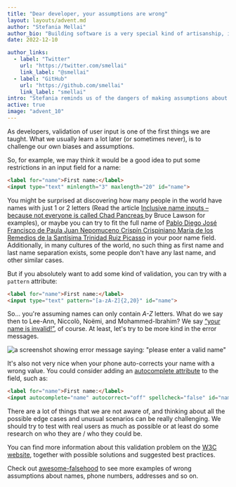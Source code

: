 ```yaml
---
title: "Dear developer, your assumptions are wrong"
layout: layouts/advent.md
author: "Stefania Mellai"
author_bio: "Building software is a very special kind of artisanship, in which you create something from nothing. Stefania is a software engineer from Italy, that makes impalpable crafts using React, HTML and CSS, with a special eye on accessibility and good UX."
date: 2022-12-10

author_links:
  - label: "Twitter"
    url: "https://twitter.com/smellai"
    link_label: "@smellai"
  - label: "GitHub"
    url: "https://github.com/smellai"
    link_label: "smellai"
intro: "Stefania reminds us of the dangers of making assumptions about your users."
active: true
image: "advent_10"
---
```

As developers, validation of user input is one of the first things we are taught.
What we usually learn a lot later (or sometimes never), is to challenge our own biases and assumptions.

So, for example, we may think it would be a good idea to put some restrictions in an input field for a name:

```html
<label for="name">First name:</label>
<input type="text" minlength="3" maxlength="20" id="name">
```

You might be surprised at discovering how many people in the world have names with just 1 or 2 letters (Read the article [Inclusive name inputs – because not everyone is called Chad Pancreas ](https://brucelawson.co.uk/2022/inclusive-name-inputs-because-not-everyone-is-called-chad-pancreas/) by Bruce Lawson for examples), or maybe you can try to fit the full name of [Pablo Diego José Francisco de Paula Juan Nepomuceno Crispín Crispiniano María de los Remedios de la Santísima Trinidad Ruiz Picasso](https://www.britannica.com/question/What-is-Picassos-full-name) in your poor name field.
Additionally, in many cultures of the world, no such thing as first name and last name separation exists, some people don't have any last name, and other similar cases.

But if you absolutely want to add some kind of validation, you can try with a `pattern` attribute:

```html
<label for="name">First name:</label>
<input type="text" pattern="[a-zA-Z]{2,20}" id="name">
```

So... you're assuming names can only contain _A-Z_ letters. What do we say then to Lee-Ann, Niccolò, Noëmi, and Mohammed-Ibrahim? We say [“your name is invalid!”](https://twitter.com/yournameisvalid), of course.
At least, let's try to be more kind in the error messages.

![a screenshot showing error message saying: "please enter a valid name"](https://pbs.twimg.com/media/FdV8wTpWQAEIIcG?format=png&name=small)

It's also not very nice when your phone auto-corrects your name with a wrong value. You could consider adding an [autocomplete attribute](https://developer.mozilla.org/en-US/docs/Web/HTML/Attributes/autocomplete) to the field, such as:

```html
<label for="name">First name:</label>
<input autocomplete="name" autocorrect="off" spellcheck="false" id="name" />
```

There are a lot of things that we are not aware of, and thinking about all the possible edge cases and unusual scenarios can be really challenging. We should try to test with real users as much as possible or at least do some research on who they are / who they could be.

You can find more information about this validation problem on the [W3C website](https://www.w3.org/International/questions/qa-personal-names), together with possible solutions and suggested best practices.

Check out [awesome-falsehood](https://github.com/kdeldycke/awesome-falsehood) to see more examples of wrong assumptions about names, phone numbers, addresses and so on.
